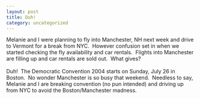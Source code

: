```yaml
---
layout: post
title: Duh!
category: uncategorized
---
```


Melanie and I were planning to fly into Manchester, NH next week and drive to Vermont for a break from NYC.&nbsp; However confusion set in when we started checking the fly availability and car rentals.&nbsp; Flights into Manchester are filling up and car rentals are sold out.&nbsp; What gives?
<br />&nbsp;
<br />Duh!&nbsp; The Democratic Convention 2004 starts on Sunday, July 26 in Boston.&nbsp; No wonder Manchester is so busy that weekend.&nbsp; Needless to say, Melanie and I are breaking convention (no pun intended) and driving up from NYC to avoid the Boston/Manchester madness.
<br />
